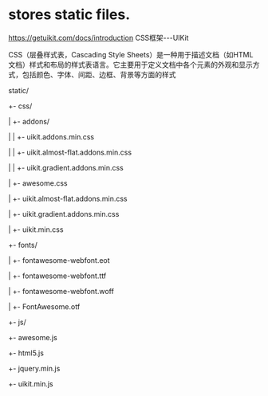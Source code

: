 # stores static files.
https://getuikit.com/docs/introduction   CSS框架---UIKit

CSS（层叠样式表，Cascading Style Sheets）是一种用于描述文档（如HTML文档）样式和布局的样式表语言。它主要用于定义文档中各个元素的外观和显示方式，包括颜色、字体、间距、边框、背景等方面的样式


static/

+- css/

|  +- addons/

|  |  +- uikit.addons.min.css

|  |  +- uikit.almost-flat.addons.min.css

|  |  +- uikit.gradient.addons.min.css

|  +- awesome.css

|  +- uikit.almost-flat.addons.min.css

|  +- uikit.gradient.addons.min.css

|  +- uikit.min.css

+- fonts/

|  +- fontawesome-webfont.eot

|  +- fontawesome-webfont.ttf

|  +- fontawesome-webfont.woff

|  +- FontAwesome.otf

+- js/

   +- awesome.js

   +- html5.js

   +- jquery.min.js
   
   +- uikit.min.js